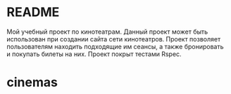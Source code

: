 # README

Мой учебный проект по кинотеатрам.
Данный проект может быть использован при создании сайта сети кинотеатров. Проект позволяет пользователям находить подходящие им сеансы, а также бронировать и покупать билеты на них.
Проект покрыт тестами Rspec. 
# cinemas
